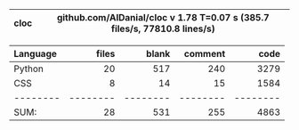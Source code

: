 cloc|github.com/AlDanial/cloc v 1.78  T=0.07 s (385.7 files/s, 77810.8 lines/s)
--- | ---

Language|files|blank|comment|code
:-------|-------:|-------:|-------:|-------:
Python|20|517|240|3279
CSS|8|14|15|1584
--------|--------|--------|--------|--------
SUM:|28|531|255|4863

